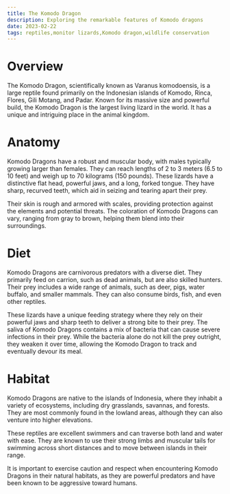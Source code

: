 ```yaml
---
title: The Komodo Dragon
description: Exploring the remarkable features of Komodo dragons
date: 2023-02-22
tags: reptiles,monitor lizards,Komodo dragon,wildlife conservation
---
```

# Overview

The Komodo Dragon, scientifically known as Varanus komodoensis, is a large reptile found primarily on the Indonesian islands of Komodo, Rinca, Flores, Gili Motang, and Padar. Known for its massive size and powerful build, the Komodo Dragon is the largest living lizard in the world. It has a unique and intriguing place in the animal kingdom.

# Anatomy

Komodo Dragons have a robust and muscular body, with males typically growing larger than females. They can reach lengths of 2 to 3 meters (6.5 to 10 feet) and weigh up to 70 kilograms (150 pounds). These lizards have a distinctive flat head, powerful jaws, and a long, forked tongue. They have sharp, recurved teeth, which aid in seizing and tearing apart their prey.

Their skin is rough and armored with scales, providing protection against the elements and potential threats. The coloration of Komodo Dragons can vary, ranging from gray to brown, helping them blend into their surroundings.

# Diet

Komodo Dragons are carnivorous predators with a diverse diet. They primarily feed on carrion, such as dead animals, but are also skilled hunters. Their prey includes a wide range of animals, such as deer, pigs, water buffalo, and smaller mammals. They can also consume birds, fish, and even other reptiles.

These lizards have a unique feeding strategy where they rely on their powerful jaws and sharp teeth to deliver a strong bite to their prey. The saliva of Komodo Dragons contains a mix of bacteria that can cause severe infections in their prey. While the bacteria alone do not kill the prey outright, they weaken it over time, allowing the Komodo Dragon to track and eventually devour its meal.

# Habitat

Komodo Dragons are native to the islands of Indonesia, where they inhabit a variety of ecosystems, including dry grasslands, savannas, and forests. They are most commonly found in the lowland areas, although they can also venture into higher elevations.

These reptiles are excellent swimmers and can traverse both land and water with ease. They are known to use their strong limbs and muscular tails for swimming across short distances and to move between islands in their range.

It is important to exercise caution and respect when encountering Komodo Dragons in their natural habitats, as they are powerful predators and have been known to be aggressive toward humans.